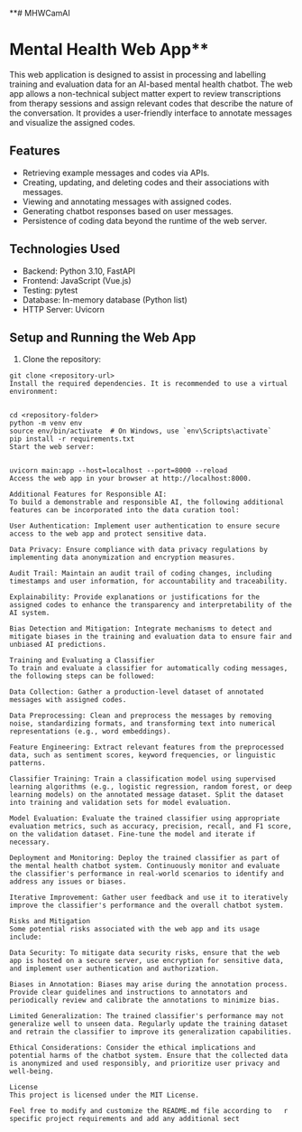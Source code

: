 **# MHWCamAI
# Mental Health Web App**

This web application is designed to assist in processing and labelling training and evaluation data for an AI-based mental health chatbot. The web app allows a non-technical subject matter expert to review transcriptions from therapy sessions and assign relevant codes that describe the nature of the conversation. It provides a user-friendly interface to annotate messages and visualize the assigned codes.

## Features

- Retrieving example messages and codes via APIs.
- Creating, updating, and deleting codes and their associations with messages.
- Viewing and annotating messages with assigned codes.
- Generating chatbot responses based on user messages.
- Persistence of coding data beyond the runtime of the web server.

## Technologies Used

- Backend: Python 3.10, FastAPI
- Frontend: JavaScript (Vue.js)
- Testing: pytest
- Database: In-memory database (Python list)
- HTTP Server: Uvicorn

## Setup and Running the Web App

1. Clone the repository:

```  
git clone <repository-url>
Install the required dependencies. It is recommended to use a virtual environment:
  
  
cd <repository-folder>
python -m venv env
source env/bin/activate  # On Windows, use `env\Scripts\activate`
pip install -r requirements.txt
Start the web server:
  
  
uvicorn main:app --host=localhost --port=8000 --reload
Access the web app in your browser at http://localhost:8000.

Additional Features for Responsible AI:
To build a demonstrable and responsible AI, the following additional features can be incorporated into the data curation tool:

User Authentication: Implement user authentication to ensure secure access to the web app and protect sensitive data.

Data Privacy: Ensure compliance with data privacy regulations by implementing data anonymization and encryption measures.

Audit Trail: Maintain an audit trail of coding changes, including timestamps and user information, for accountability and traceability.

Explainability: Provide explanations or justifications for the assigned codes to enhance the transparency and interpretability of the AI system.

Bias Detection and Mitigation: Integrate mechanisms to detect and mitigate biases in the training and evaluation data to ensure fair and unbiased AI predictions.

Training and Evaluating a Classifier
To train and evaluate a classifier for automatically coding messages, the following steps can be followed:

Data Collection: Gather a production-level dataset of annotated messages with assigned codes.

Data Preprocessing: Clean and preprocess the messages by removing noise, standardizing formats, and transforming text into numerical representations (e.g., word embeddings).

Feature Engineering: Extract relevant features from the preprocessed data, such as sentiment scores, keyword frequencies, or linguistic patterns.

Classifier Training: Train a classification model using supervised learning algorithms (e.g., logistic regression, random forest, or deep learning models) on the annotated message dataset. Split the dataset into training and validation sets for model evaluation.

Model Evaluation: Evaluate the trained classifier using appropriate evaluation metrics, such as accuracy, precision, recall, and F1 score, on the validation dataset. Fine-tune the model and iterate if necessary.

Deployment and Monitoring: Deploy the trained classifier as part of the mental health chatbot system. Continuously monitor and evaluate the classifier's performance in real-world scenarios to identify and address any issues or biases.

Iterative Improvement: Gather user feedback and use it to iteratively improve the classifier's performance and the overall chatbot system.

Risks and Mitigation
Some potential risks associated with the web app and its usage include:

Data Security: To mitigate data security risks, ensure that the web app is hosted on a secure server, use encryption for sensitive data, and implement user authentication and authorization.

Biases in Annotation: Biases may arise during the annotation process. Provide clear guidelines and instructions to annotators and periodically review and calibrate the annotations to minimize bias.

Limited Generalization: The trained classifier's performance may not generalize well to unseen data. Regularly update the training dataset and retrain the classifier to improve its generalization capabilities.

Ethical Considerations: Consider the ethical implications and potential harms of the chatbot system. Ensure that the collected data is anonymized and used responsibly, and prioritize user privacy and well-being.

License
This project is licensed under the MIT License.

Feel free to modify and customize the README.md file according to   r specific project requirements and add any additional sect


